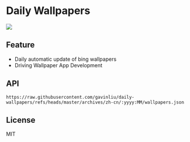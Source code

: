 # Daily Wallpapers
  
![](https://www.bing.com/th?id=OHR.SydneyHarbour_ZH-CN8119451632_UHD.jpg)

## Feature

- Daily automatic update of bing wallpapers
- Driving Wallpaper App Development

## API

```
https://raw.githubusercontent.com/gavinliu/daily-wallpapers/refs/heads/master/archives/zh-cn/:yyyy:MM/wallpapers.json
```

## License

MIT
  